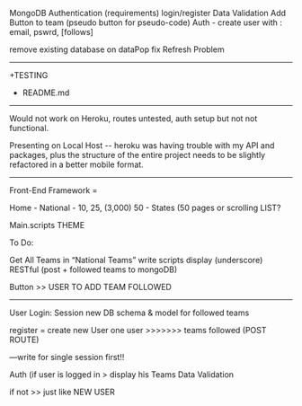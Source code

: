 
MongoDB
Authentication (requirements)
login/register
Data Validation
Add Button to team (pseudo button for pseudo-code)
Auth - create user with : email, pswrd, [follows]

remove existing database on dataPop
fix Refresh Problem

------------------------------------
+TESTING
+ README.md
--------------------------
Would not work on Heroku, routes untested, auth setup but not not functional.

Presenting on Local Host -- heroku was having trouble with my API and packages, plus the structure of the entire project needs to be slightly refactored in a better mobile format.



-------------------------------------

Front-End Framework = 

Home - 
National - 10, 25, (3,000)
50 - States (50 pages or scrolling LIST?


Main.scripts
THEME


To Do:

Get All Teams in “National Teams”
write scripts display (underscore)
RESTful (post + followed teams to mongoDB)

Button >> USER TO ADD TEAM FOLLOWED

-----------------------------------------------

User Login: Session
new DB schema & model
for followed teams

register = create new User
one user >>>>>>> teams followed (POST ROUTE)

—write for single session first!!

Auth (if user is logged in > display his Teams
Data Validation

if not >> just like NEW USER